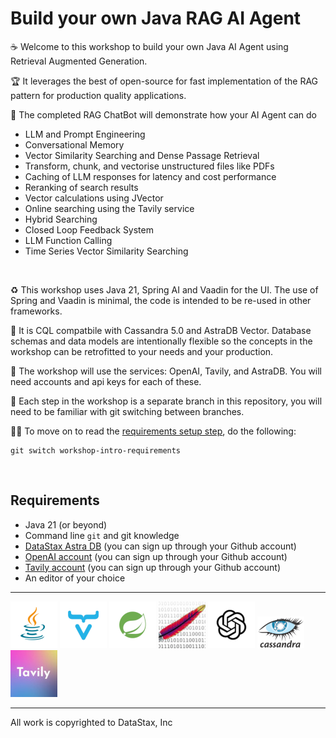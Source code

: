 # Build your own Java RAG AI Agent

 ☕️ Welcome to this workshop to build your own Java AI Agent using Retrieval Augmented Generation.

 🏆 It leverages the best of open-source for fast implementation of the RAG pattern for production quality applications.

 🤩 The completed RAG ChatBot will demonstrate how your AI Agent can do
 - LLM and Prompt Engineering
 - Conversational Memory
 - Vector Similarity Searching and Dense Passage Retrieval
 - Transform, chunk, and vectorise unstructured files like PDFs
 - Caching of LLM responses for latency and cost performance
 - Reranking of search results
 - Vector calculations using JVector
 - Online searching using the Tavily service
 - Hybrid Searching
 - Closed Loop Feedback System
 - LLM Function Calling
 - Time Series Vector Similarity Searching

 

 ♻️  This workshop uses Java 21, Spring AI and Vaadin for the UI.  The use of Spring and Vaadin is minimal, the code is intended to be re-used in other frameworks.

 👩‍ It is CQL compatbile with Cassandra 5.0 and AstraDB Vector.  Database schemas and data models are intentionally flexible so the concepts in the workshop can be retrofitted to your needs and your production.

 🙇‍ The workshop will use the services: OpenAI, Tavily, and AstraDB.  You will need accounts and api keys for each of these.

 🌴 Each step in the workshop is a separate branch in this repository, you will need to be familiar with git switching between branches.

 💪🏽 To move on to read the [requirements setup step](../workshop-intro-requirements), do the following:
```
git switch workshop-intro-requirements
```

  

## Requirements
- Java 21 (or beyond)
- Command line `git` and git knowledge
- [DataStax Astra DB](https://astra.datastax.com) (you can sign up through your Github account)
- [OpenAI account](https://platform.openai.com/signup) (you can sign up through your Github account)
- [Tavily account](https://app.tavily.com/sign-in) (you can sign up through your Github account)
- An editor of your choice



***
![java](./src/assets/java.png) ![vaadin](./src/assets/vaadin.png) ![spring](./src/assets/spring.png) ![tika](./src/assets/tika.jpeg) ![openai](./src/assets/openai.png) ![cassandra](./src/assets/cassandra.png) ![tavily](./src/assets/tavily.jpeg)

***
All work is copyrighted to DataStax, Inc
  